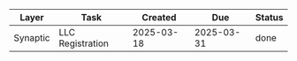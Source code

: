 | Layer    | Task             | Created    | Due        | Status   |
|----------|------------------|------------|------------|----------|
| Synaptic | LLC Registration | 2025-03-18 | 2025-03-31 | done     |